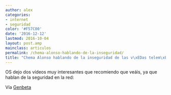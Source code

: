 ```yaml
---
author: alex
categories:
- internet
- seguridad
color: '#F57C00'
date: '2016-12-12'
lastmod: 2016-10-04
layout: post.amp
mainclass: articulos
permalink: /chema-alonso-hablando-de-la-inseguridad/
title: "Chema Alonso hablando de la inseguridad de las v\xEDas telem\xE1ticas"
---
```


OS dejo dos vídeos muy interesantes que recomiendo que veáis, ya que hablan de la seguridad en la red:

<figure>
    <amp-youtube
        data-videoid="8dBH1ocToFw"
        layout="responsive"
        width="480" height="270">
    </amp-youtube>
</figure>

<!--more--><!--ad-->

Vía <a target="_blank" href="http://www.genbetadev.com/seguridad-informatica/chema-alonso-un-crack-hablando-de-la-inseguridad-de-las-vias-telematicas">Genbeta</a>
